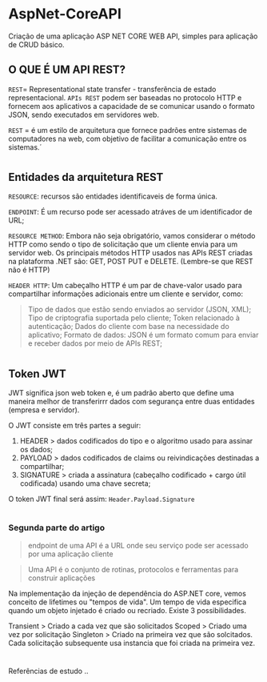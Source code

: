 # AspNet-CoreAPI
Criação de uma aplicação ASP NET CORE WEB API, simples para aplicação de CRUD básico.


## O QUE É UM API REST?

`REST`= Representational state transfer - transferência de estado representacional.
`APIs REST` podem ser baseadas no protocolo HTTP e fornecem aos aplicativos a capacidade de se comunicar usando o formato JSON, sendo executados em servidores web.

`REST` = é um estilo de arquitetura que fornece padrões entre sistemas de computadores na web, com objetivo de facilitar a comunicação entre os sistemas.´

#

## Entidades da arquitetura REST

`RESOURCE`: recursos são entidades identificaveis de forma única.

`ENDPOINT`: É um recurso pode ser acessado atráves de um identificador de URL;

`RESOURCE METHOD`: Embora não seja obrigatório, vamos considerar o método HTTP como sendo o tipo de solicitação que um cliente envia para um servidor web. Os principais métodos HTTP usados nas APIs REST criadas na plataforma .NET são:  GET, POST PUT e DELETE. (Lembre-se que REST não é HTTP)

`HEADER HTTP`: Um cabeçalho HTTP é um par de chave-valor usado para compartilhar informações adicionais entre um cliente e servidor, como:

> Tipo de dados que estão sendo enviados ao servidor (JSON, XML);
> Tipo de criptografia suportada pelo cliente;
> Token relacionado à autenticação;
> Dados do cliente com base na necessidade do aplicativo;
> Formato de dados: JSON é um formato comum para enviar e receber dados por meio de APIs REST;

#

## Token JWT 

JWT significa json web token e, é um padrão aberto que define uma maneira melhor de transferirrr dados com segurança entre duas entidades (empresa e servidor).


O JWT consiste em três partes a seguir:

1. HEADER > dados codificados do tipo e o algoritmo usado para assinar os dados;
2. PAYLOAD > dados codificados de claims ou reivindicações destinadas a compartilhar;
3. SIGNATURE > criada a assinatura (cabeçalho codificado + cargo útil codificada) usando uma chave secreta;


O token JWT final será assim: `Header.Payload.Signature`
#
### Segunda parte do artigo
> endpoint de uma API é a URL onde seu serviço pode ser acessado por uma aplicação cliente 

> Uma API é o conjunto de rotinas, protocolos e ferramentas para construir aplicações


Na implementação da injeção de dependência do ASP.NET core, vemos conceito de lifetimes ou "tempos de vida". Um tempo de vida especifica quando um objeto injetado é criado ou recriado. Existe 3 possibilidades.

Transient > Criado a cada vez que são solicitados
Scoped > Criado uma vez por solicitação
Singleton > Criado na primeira vez que são solcitados. Cada solicitação subsequente usa instancia que foi criada na primeira vez.
#

Referências de estudo 
..
